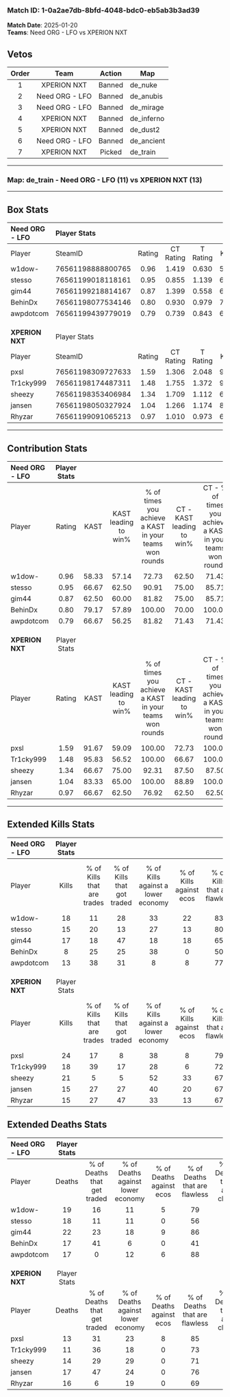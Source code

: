 ### Match ID: 1-0a2ae7db-8bfd-4048-bdc0-eb5ab3b3ad39  
**Match Date**: 2025-01-20  
**Teams**: Need ORG - LFO vs XPERION NXT  

## Vetos  

| Order | Team | Action | Map |
| :---: | :--: | :----: | --- |
| 1 | XPERION NXT | Banned | de_nuke |
| 2 | Need ORG - LFO | Banned | de_anubis |
| 3 | Need ORG - LFO | Banned | de_mirage |
| 4 | XPERION NXT | Banned | de_inferno |
| 5 | XPERION NXT | Banned | de_dust2 |
| 6 | Need ORG - LFO | Banned | de_ancient |
| 7 | XPERION NXT | Picked | de_train |

---  

### **Map**: de_train - Need ORG - LFO (11) vs XPERION NXT (13)  
---  

## Box Stats  

| **Need ORG - LFO** | Player Stats      |        |           |          |       |       |       |         |        |      |     |
| :- | :- | :-: | :-: | :-: | :-: | :-: | :-: | :-: | :-: | :-: | :-: |
| Player             | SteamID           | Rating | CT Rating | T Rating | KAST  |  ADR  | Kills | Assists | Deaths | K/D  | HS% |
| w1dow-             | 76561198888800765 |  0.96  |   1.419   |  0.630   | 58.33 | 73.8  |  18   |    2    |   19   | 0.95 | 61  |
| stesso             | 76561199018118161 |  0.95  |   0.855   |  1.139   | 66.67 | 75.2  |  15   |    5    |   18   | 0.83 | 60  |
| gim44              | 76561199218814167 |  0.87  |   1.399   |  0.558   | 62.50 | 69.3  |  17   |    1    |   22   | 0.77 | 70  |
| BehinDx            | 76561198077534146 |  0.80  |   0.930   |  0.979   | 79.17 | 63.5  |   8   |   11    |   17   | 0.47 | 75  |
| awpdotcom          | 76561199439779019 |  0.79  |   0.739   |  0.843   | 66.67 | 45.0  |  13   |    2    |   17   | 0.76 | 23  |
|                    |                   |        |           |          |       |       |       |         |        |      |     |
|                    |                   |        |           |          |       |       |       |         |        |      |     |
|                    |                   |        |           |          |       |       |       |         |        |      |     |
| **XPERION NXT**    | Player Stats      |        |           |          |       |       |       |         |        |      |     |
| Player             | SteamID           | Rating | CT Rating | T Rating | KAST  |  ADR  | Kills | Assists | Deaths | K/D  | HS% |
| pxsl               | 76561198309727633 |  1.59  |   1.306   |  2.048   | 91.67 | 85.4  |  24   |    2    |   13   | 1.85 | 41  |
| Tr1cky999          | 76561198174487311 |  1.48  |   1.755   |  1.372   | 95.83 | 87.8  |  18   |    7    |   11   | 1.64 | 55  |
| sheezy             | 76561198353406984 |  1.34  |   1.709   |  1.112   | 66.67 | 101.7 |  21   |    6    |   14   | 1.50 | 61  |
| jansen             | 76561198050327924 |  1.04  |   1.266   |  1.174   | 83.33 | 58.9  |  15   |    5    |   17   | 0.88 | 46  |
| Rhyzar             | 76561199091065213 |  0.97  |   1.010   |  0.973   | 66.67 | 67.4  |  15   |    5    |   16   | 0.94 | 40  |
---  

## Contribution Stats  

| **Need ORG - LFO** | Player Stats |       |                      |                                                        |                           |                                                             |                          |                                                            |
| :- | :-: | :-: | :-: | :-: | :-: | :-: | :-: | :-: |
| Player             |    Rating    | KAST  | KAST leading to win% | % of times you achieve a KAST in your teams won rounds | CT - KAST leading to win% | CT - % of times you achieve a KAST in your teams won rounds | T - KAST leading to win% | T - % of times you achieve a KAST in your teams won rounds |
| w1dow-             |     0.96     | 58.33 |        57.14         |                         72.73                          |           62.50           |                            71.43                            |          50.00           |                           75.00                            |
| stesso             |     0.95     | 66.67 |        62.50         |                         90.91                          |           75.00           |                            85.71                            |          50.00           |                           100.00                           |
| gim44              |     0.87     | 62.50 |        60.00         |                         81.82                          |           75.00           |                            85.71                            |          42.86           |                           75.00                            |
| BehinDx            |     0.80     | 79.17 |        57.89         |                         100.00                         |           70.00           |                           100.00                            |          44.44           |                           100.00                           |
| awpdotcom          |     0.79     | 66.67 |        56.25         |                         81.82                          |           71.43           |                            71.43                            |          44.44           |                           100.00                           |
|                    |              |       |                      |                                                        |                           |                                                             |                          |                                                            |
|                    |              |       |                      |                                                        |                           |                                                             |                          |                                                            |
|                    |              |       |                      |                                                        |                           |                                                             |                          |                                                            |
| **XPERION NXT**    | Player Stats |       |                      |                                                        |                           |                                                             |                          |                                                            |
| Player             |    Rating    | KAST  | KAST leading to win% | % of times you achieve a KAST in your teams won rounds | CT - KAST leading to win% | CT - % of times you achieve a KAST in your teams won rounds | T - KAST leading to win% | T - % of times you achieve a KAST in your teams won rounds |
| pxsl               |     1.59     | 91.67 |        59.09         |                         100.00                         |           72.73           |                           100.00                            |          45.45           |                           100.00                           |
| Tr1cky999          |     1.48     | 95.83 |        56.52         |                         100.00                         |           66.67           |                           100.00                            |          45.45           |                           100.00                           |
| sheezy             |     1.34     | 66.67 |        75.00         |                         92.31                          |           87.50           |                            87.50                            |          62.50           |                           100.00                           |
| jansen             |     1.04     | 83.33 |        65.00         |                         100.00                         |           88.89           |                           100.00                            |          45.45           |                           100.00                           |
| Rhyzar             |     0.97     | 66.67 |        62.50         |                         76.92                          |           62.50           |                            62.50                            |          62.50           |                           100.00                           |
---  

## Extended Kills Stats  

| **Need ORG - LFO** | Player Stats |                            |                            |                                    |                         |                              |                                 |                                       |                    |           |
| :- | :-: | :-: | :-: | :-: | :-: | :-: | :-: | :-: | :-: | :-: |
| Player             |    Kills     | % of Kills that are trades | % of Kills that got traded | % of Kills against a lower economy | % of Kills against ecos | % of Kills that are flawless | % of Kills that are close duels | % of Kills that are assisted by flash | Pistol Round Kills | AWP Kills |
| w1dow-             |      18      |             11             |             28             |                 33                 |           22            |              83              |                6                |                   0                   |         3          |     0     |
| stesso             |      15      |             20             |             13             |                 27                 |           13            |              80              |                7                |                   7                   |         1          |     0     |
| gim44              |      17      |             18             |             47             |                 18                 |           18            |              65              |               12                |                   0                   |         0          |     0     |
| BehinDx            |      8       |             25             |             25             |                 38                 |            0            |              50              |                0                |                   0                   |         0          |     0     |
| awpdotcom          |      13      |             38             |             31             |                 8                  |            8            |              77              |                8                |                   8                   |         1          |     3     |
|                    |              |                            |                            |                                    |                         |                              |                                 |                                       |                    |           |
|                    |              |                            |                            |                                    |                         |                              |                                 |                                       |                    |           |
|                    |              |                            |                            |                                    |                         |                              |                                 |                                       |                    |           |
| **XPERION NXT**    | Player Stats |                            |                            |                                    |                         |                              |                                 |                                       |                    |           |
| Player             |    Kills     | % of Kills that are trades | % of Kills that got traded | % of Kills against a lower economy | % of Kills against ecos | % of Kills that are flawless | % of Kills that are close duels | % of Kills that are assisted by flash | Pistol Round Kills | AWP Kills |
| pxsl               |      24      |             17             |             8              |                 38                 |            8            |              79              |                8                |                   0                   |         0          |     9     |
| Tr1cky999          |      18      |             39             |             17             |                 28                 |            6            |              72              |                0                |                   6                   |         2          |     0     |
| sheezy             |      21      |             5              |             5              |                 52                 |           33            |              67              |                0                |                   0                   |         3          |     0     |
| jansen             |      15      |             27             |             27             |                 40                 |           20            |              67              |                0                |                   0                   |         1          |     0     |
| Rhyzar             |      15      |             27             |             47             |                 33                 |           13            |              67              |                0                |                   7                   |         0          |     0     |
## Extended Deaths Stats  

| **Need ORG - LFO** | Player Stats |                             |                                   |                          |                               |                            |                           |               |
| :- | :-: | :-: | :-: | :-: | :-: | :-: | :-: | :-: |
| Player             |    Deaths    | % of Deaths that get traded | % of Deaths against lower economy | % of Deaths against ecos | % of Deaths that are flawless | % of Deaths that are close | % of Deaths while blinded | Deaths to AWP |
| w1dow-             |      19      |             16              |                11                 |            5             |              79               |             0              |             0             |       2       |
| stesso             |      18      |             11              |                11                 |            0             |              56               |             0              |             0             |       3       |
| gim44              |      22      |             23              |                18                 |            9             |              86               |             0              |             9             |       1       |
| BehinDx            |      17      |             41              |                 6                 |            0             |              41               |             12             |             0             |       1       |
| awpdotcom          |      17      |              0              |                12                 |            6             |              88               |             0              |             0             |       2       |
|                    |              |                             |                                   |                          |                               |                            |                           |               |
|                    |              |                             |                                   |                          |                               |                            |                           |               |
|                    |              |                             |                                   |                          |                               |                            |                           |               |
| **XPERION NXT**    | Player Stats |                             |                                   |                          |                               |                            |                           |               |
| Player             |    Deaths    | % of Deaths that get traded | % of Deaths against lower economy | % of Deaths against ecos | % of Deaths that are flawless | % of Deaths that are close | % of Deaths while blinded | Deaths to AWP |
| pxsl               |      13      |             31              |                23                 |            8             |              85               |             8              |             0             |       0       |
| Tr1cky999          |      11      |             36              |                18                 |            0             |              73               |             0              |             9             |       2       |
| sheezy             |      14      |             29              |                29                 |            0             |              71               |             7              |             7             |       1       |
| jansen             |      17      |             47              |                24                 |            0             |              76               |             6              |             0             |       0       |
| Rhyzar             |      16      |              6              |                19                 |            0             |              69               |             13             |             0             |       0       |

